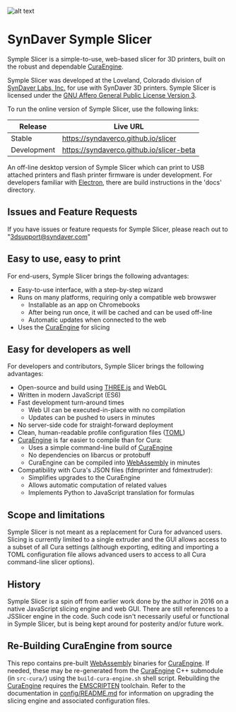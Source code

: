 ![alt text][logo]

SynDaver Symple Slicer
======================

Symple Slicer is a simple-to-use, web-based slicer for 3D printers,
built on the robust and dependable [CuraEngine].

Symple Slicer was developed at the Loveland, Colorado division of
[SynDaver Labs, Inc.] for use with SynDaver 3D printers. Symple Slicer
is licensed under the [GNU Affero General Public License Version 3].

To run the online version of Symple Slicer, use the following links:

| Release     | Live URL                                 |
|-------------|------------------------------------------|
| Stable      | https://syndaverco.github.io/slicer      |
| Development | https://syndaverco.github.io/slicer-beta |

An off-line desktop version of Symple Slicer which can print to USB
attached printers and flash printer firmware is under development. For
developers familiar with [Electron], there are build instructions in
the 'docs' directory.

Issues and Feature Requests
---------------------------

If you have issues or feature requests for Symple Slicer, please reach out to "3dsupport@syndaver.com"

Easy to use, easy to print
--------------------------

For end-users, Symple Slicer brings the following advantages:

- Easy-to-use interface, with a step-by-step wizard 
- Runs on many platforms, requiring only a compatible web browswer
   - Installable as an app on Chromebooks
   - After being run once, it will be cached and can be used off-line
   - Automatic updates when connected to the web
- Uses the [CuraEngine] for slicing

Easy for developers as well
---------------------------

For developers and contributors, Symple Slicer brings the following
advantages:

- Open-source and build using [THREE.js] and WebGL
- Written in modern JavaScript (ES6)
- Fast development turn-around times
   - Web UI can be executed-in-place with no compilation
   - Updates can be pushed to users in minutes
- No server-side code for straight-forward deployment
- Clean, human-readable profile configuration files ([TOML])
- [CuraEngine] is far easier to compile than for Cura:
   - Uses a simple command-line build of [CuraEngine]
   - No dependencies on libarcus or protobuff
   - CuraEngine can be compiled into [WebAssembly] in minutes
- Compatibility with Cura's JSON files (fdmprinter and fdmextruder):
   - Simplifies upgrades to the CuraEngine
   - Allows automatic computation of related values
   - Implements Python to JavaScript translation for formulas

Scope and limitations
---------------------

Symple Slicer is not meant as a replacement for Cura for advanced
users. Slicing is currently limited to a single extruder and the
GUI allows access to a subset of all Cura settings (although
exporting, editing and importing a TOML configuration file allows
advanced users to access to all Cura command-line slicer options).

History
-------

Symple Slicer is a spin off from earlier work done by the author
in 2016 on a native JavaScript slicing engine and web GUI. There
are still references to a JSSlicer engine in the code. Such code
isn't necessarily useful or functional in Symple Slicer, but is
being kept around for posterity and/or future work.

Re-Building CuraEngine from source
----------------------------------

This repo contains pre-built [WebAssembly] binaries for [CuraEngine].
If needed, these may be re-generated from the [CuraEngine] C++
submodule (in `src-cura/`) using the `build-cura-engine.sh` shell
script. Rebuilding the [CuraEngine] requires the [EMSCRIPTEN]
toolchain. Refer to the documentation in [config/README.md] for
information on upgrading the slicing engine and associated
configuration files.

[THREE.js]: https://threejs.org
[EMSCRIPTEN]: https://emscripten.org
[CuraEngine]: https://github.com/Ultimaker/CuraEngine
[GNU Affero General Public License Version 3]: https://github.com/SynDaverCO/symple-slicer/raw/master/LICENSE.txt
[config/README.md]: https://github.com/SynDaverCO/symple-slicer/blob/master/config/README.md
[SynDaver Labs, Inc.]: https://syndaver.com
[WebAssembly]: https://webassembly.org
[TOML]: https://en.wikipedia.org/wiki/TOML
[Electron]: https://www.electronjs.org/

[logo]: https://github.com/SynDaverCO/symple-slicer/raw/master/src-app/images/screenshot.png "SynDaver Symple Slicer"